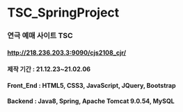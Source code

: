 # TSC_SpringProject

### 연극 예매 사이트 TSC
#### http://218.236.203.3:9090/cjs2108_cjr/

#### 제작 기간 : 21.12.23~21.02.06

#### Front_End : HTML5, CSS3, JavaScript, JQuery, Bootstrap

#### Backend : Java8, Spring, Apache Tomcat 9.0.54, MySQL
